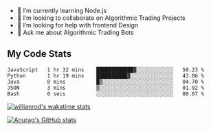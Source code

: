
- 🌱 I’m currently learning Node.js
- 👯 I’m looking to collaborate on Algorithmic Trading Projects
- 🤔 I’m looking for help with frontend Design
- 💬 Ask me about Algorithmic Trading Bots 

## My Code Stats

<!--START_SECTION:waka-->

```text
JavaScript   1 hr 32 mins    ████████████▓░░░░░░░░░░░░   50.23 %
Python       1 hr 19 mins    ██████████▓░░░░░░░░░░░░░░   43.06 %
Java         8 mins          █▒░░░░░░░░░░░░░░░░░░░░░░░   04.70 %
JSON         3 mins          ▒░░░░░░░░░░░░░░░░░░░░░░░░   01.92 %
Bash         0 secs          ░░░░░░░░░░░░░░░░░░░░░░░░░   00.07 %
```

<!--END_SECTION:waka-->

[![willianrod's wakatime stats](https://github-readme-stats.vercel.app/api/wakatime?username=holdandup&layout=compact&theme=react&custom_title=Wakatime%20All%20Time%20Stats&langs_count=8)](https://github.com/anuraghazra/github-readme-stats)

[![Anurag's GitHub stats](https://github-readme-stats.vercel.app/api?username=Kevinbarrero)](https://github.com/anuraghazra/github-readme-stats)




